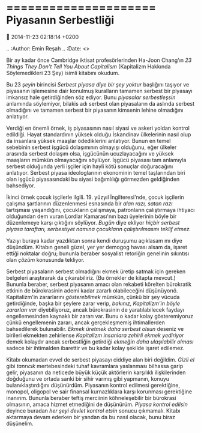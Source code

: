=====================
Piyasanın Serbestliği
=====================

:date: 2014-11-23 02:18:14 +0200

.. :Author: Emin Reşah
.. :Date:   <>

Bir ay kadar önce Cambridge iktisat profesörlerinden Ha-Joon Chang'ın
*23 Things They Don't Tell You About Capitalism* (Kapitalizm Hakkında
Söylemedikleri 23 Şey) isimli kitabını okudum.

Bu 23 *şeyin* birincisi *Serbest piyasa diye bir şey yoktur* başlığını
taşıyor ve piyasanın işlemesine dair konulmuş kuralların tamamen serbest
bir piyasayı imkansız hale getirdiğinden söz ediyor. Bunu *piyasalar
serbestleşsin* anlamında söylemiyor, bilakis adı serbest olan
piyasaların da aslında serbest olmadığını ve tamamen serbest bir
piyasanın kimsenin lehine olmadığını anlatıyor.

Verdiği en önemli örnek, iş piyasasının nasıl siyasi ve askeri yoldan
kontrol edildiği. Hayat standardının yüksek olduğu İskandinav
ülkelerinin nasıl olup da insanlara yüksek maaşlar ödediklerini
anlatıyor. Bunun en temel sebebinin serbest işgücü dolaşımının olmayışı
olduğunu, eğer ülkeler arasında serbest dolaşım olsa, işgücünün
ucuzlayacağını ve yüksek maaşların mümkün olmayacağını söylüyor. İşgücü
piyasası tam anlamıyla serbest olduğunda yerli işçiler için hayli kötü
sonuçlar doğuracağını anlatıyor. Serbest piyasa ideologlarının
ekonominin temel taşlarından biri olan işgücü piyasasındaki bu siyasi
bağımlılığı görmezden geldiğinden bahsediyor.

İkinci örnek çocuk işçilerle ilgili. 19. yüzyıl İngilteresi'nde, çocuk
işçilerin çalışma şartlarının düzenlenmesi esnasında bir *alan razı,
satan razı* tartışması yaşandığını, çocukların çalışmaya, patronların
çalıştırmaya ihtiyacı olduğundan dem vuran Lordlar Kamarası'nın bazı
üyelerinin böyle bir düzenlemeye karşı çıktığını söylüyor. *Bugün* diye
ekliyor *hiçbir serbest piyasa taraftarı, serbestiyet namına çocukların
çalıştırılmasını teklif etmez.*

Yazıyı buraya kadar yazdıktan sonra kendi duruşumu açıklasam mı diye
düşündüm. Kitabın geneli güzel, yer yer demogog havası alsam da, işaret
ettiği noktalar doğru; bununla beraber sosyalist retoriğin genelinin
sıkıntısı olan *çözüm* konusunda tekliyor.

Serbest piyasaların serbest olmadığını ekmek üretip satmak için gereken
belgeleri araştırarak da çıkarabiliriz. (Bu örnekler de kitapta mevcut.)
Bununla beraber, serbest piyasanın amacı olan rekabeti körelten
bürokratik etkinin de bürokrasinin ademi kadar zararlı olabileceğini
düşünüyorıö. Kapitalizm'in zararlarını *gösterebilmek* mümkün, çünkü bir
şey vücuda getirdiğinde, başka bir şeylere zarar verip, *bakınız,
Kapitalizm'in böyle zararları var* diyebiliyoruz, ancak bürokrasinin de
yaratılabilecek faydayı engellemesinden kaynaklı bir zararı var. Bunu o
kadar kolay gösteremiyoruz çünkü engellemenin zararı, ancak
gerçekleşmemiş ihtimallerden bahsedilerek bulunabilir. *Ekmek üretmek
daha serbest olsun* deseniz ve birileri ekmekten zehirlense *Kapitalizm
insanlara zehirli ekmek yediriyor* demek kolaydır ancak serbestliğin
getirdiği *ekmeğin daha ulaşılabilir olması* sadece bir ihtimalden
ibarettir ve bu kadar kolay şekilde işaret edilemez.

Kitabı okumadan evvel de serbest piyasayı ciddiye alan biri değildim.
*Gizli el* gibi *tanrıcık* mertebesindeki tuhaf kavramlara yaslanması
bilhassa garip gelir, piyasanın da neticede büyük küçük aktörlerin
karşılıklı ilişkilerinden doğduğunu ve ortada sanki bir sihir varmış
gibi yapmanın, konuyu bulanıklaştırdığını düşünürdüm. Piyasanın kontrol
edilmesi gerektiğine, monopol, oligopol ve sair finansal kurnazlıklara
karşı korunması gerektiğine inanırım. Bununla beraber teftiş merciinin
köhneleşebilir bir bürokrasi olmasının, amaca hizmet etmediğini de
düşünürüm. *Piyasa kontrol edilsin* deyince buradan *her şeyi devlet
kontrol etsin* sonucu çıkmamalı. Kitabı aktarmaya devam ederken bir
yandan da bu nasıl olacak, bunu biraz düşünelim.
